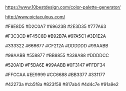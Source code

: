 https://www.10bestdesign.com/color-palette-generator/

http://www.pictaculous.com/



#F8E8D5
#D2C0A7
#69623B
#2E3D35
#777A63


#F3C3CD
#F45C8D
#B92B7A
#97A5C1
#3D1E2A


#333322
#666677
#CF212A
#DDDDDD
#99AABB


#99AABB
#558877
#BB8855
#338A88
#DDDDCC


#520A1D
#F5DA6E
#99AABB
#0F3147
#FFDF34


#FFCCAA
#EE9999
#CC6688
#BB3377
#331177


#42273a
#cb5f8a
#823f58
#817ab4
#4d4c7e
#91a9e2
